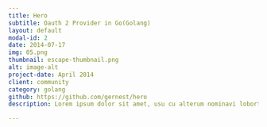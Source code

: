 ```yaml
---
title: Hero
subtitle: Oauth 2 Provider in Go(Golang)
layout: default
modal-id: 2
date: 2014-07-17
img: 05.png
thumbnail: escape-thumbnail.png
alt: image-alt
project-date: April 2014
client: community
category: golang
github: https://github.com/gernest/hero
description: Lorem ipsum dolor sit amet, usu cu alterum nominavi lobortis. At duo novum diceret. Tantas apeirian vix et, usu sanctus postulant inciderint ut, populo diceret necessitatibus in vim. Cu eum dicam feugiat noluisse.

---
```

